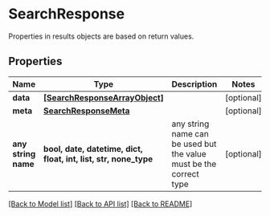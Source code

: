 # SearchResponse

Properties in results objects are based on return values.

## Properties
Name | Type | Description | Notes
------------ | ------------- | ------------- | -------------
**data** | [**[SearchResponseArrayObject]**](SearchResponseArrayObject.md) |  | [optional] 
**meta** | [**SearchResponseMeta**](SearchResponseMeta.md) |  | [optional] 
**any string name** | **bool, date, datetime, dict, float, int, list, str, none_type** | any string name can be used but the value must be the correct type | [optional]

[[Back to Model list]](../README.md#documentation-for-models) [[Back to API list]](../README.md#documentation-for-api-endpoints) [[Back to README]](../README.md)


